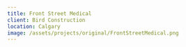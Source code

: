 ```yaml
---
title: Front Street Medical
client: Bird Construction
location: Calgary
image: /assets/projects/original/FrontStreetMedical.png
---
```

